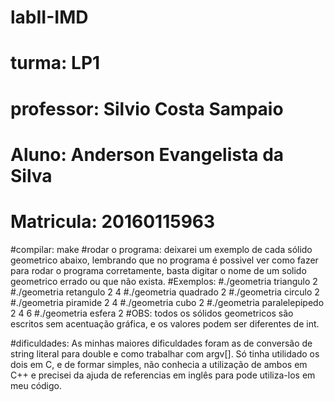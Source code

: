# labII-IMD
# turma: LP1
# professor: Silvio Costa Sampaio

# Aluno: Anderson Evangelista da Silva
# Matricula: 20160115963

#compilar: make
#rodar o programa: deixarei um exemplo de cada sólido geometrico abaixo, lembrando que no programa é possivel ver como fazer para rodar o programa corretamente, basta digitar o nome de um solido geometrico errado ou que não exista.
#Exemplos:
#./geometria triangulo 2
#./geometria retangulo 2 4
#./geometria quadrado 2
#./geometria circulo 2
#./geometria piramide 2 4
#./geometria cubo 2
#./geometria paralelepipedo 2 4 6
#./geometria esfera 2
#OBS: todos os sólidos geometricos são escritos sem acentuação gráfica, e os valores podem ser diferentes de int.

#dificuldades: As minhas maiores dificuldades foram as de conversão de string literal para double e como trabalhar com argv[]. Só tinha utilidado os dois em C, e de formar simples, não conhecia a utilização de ambos em C++ e precisei da ajuda de referencias em inglês para pode utiliza-los em meu código.
